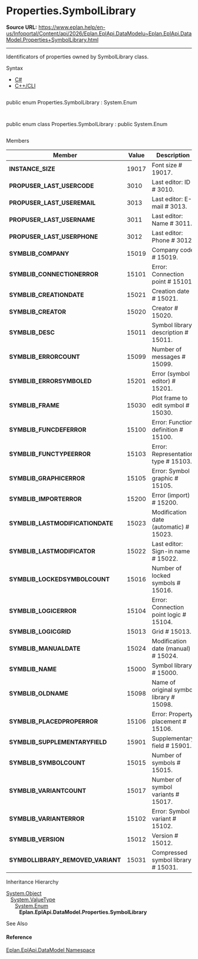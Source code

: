 # Properties.SymbolLibrary

**Source URL:** https://www.eplan.help/en-us/Infoportal/Content/api/2026/Eplan.EplApi.DataModelu~Eplan.EplApi.DataModel.Properties+SymbolLibrary.html

---

Identificators of properties owned by SymbolLibrary class.

Syntax

- [C#](#i-syntax-CS)
- [C++/CLI](#i-syntax-CPP2005)

```
```
public enum Properties.SymbolLibrary : System.Enum
```
```

```
```
public enum class Properties.SymbolLibrary : public System.Enum
```
```

Members

| Member | Value | Description |
| --- | --- | --- |
| **INSTANCE\_SIZE** | 19017 | Font size # 19017. |
| **PROPUSER\_LAST\_USERCODE** | 3010 | Last editor: ID # 3010. |
| **PROPUSER\_LAST\_USEREMAIL** | 3013 | Last editor: E-mail # 3013. |
| **PROPUSER\_LAST\_USERNAME** | 3011 | Last editor: Name # 3011. |
| **PROPUSER\_LAST\_USERPHONE** | 3012 | Last editor: Phone # 3012. |
| **SYMBLIB\_COMPANY** | 15019 | Company code # 15019. |
| **SYMBLIB\_CONNECTIONERROR** | 15101 | Error: Connection point # 15101. |
| **SYMBLIB\_CREATIONDATE** | 15021 | Creation date # 15021. |
| **SYMBLIB\_CREATOR** | 15020 | Creator # 15020. |
| **SYMBLIB\_DESC** | 15011 | Symbol library description # 15011. |
| **SYMBLIB\_ERRORCOUNT** | 15099 | Number of messages # 15099. |
| **SYMBLIB\_ERRORSYMBOLED** | 15201 | Error (symbol editor) # 15201. |
| **SYMBLIB\_FRAME** | 15030 | Plot frame to edit symbol # 15030. |
| **SYMBLIB\_FUNCDEFERROR** | 15100 | Error: Function definition # 15100. |
| **SYMBLIB\_FUNCTYPEERROR** | 15103 | Error: Representation type # 15103. |
| **SYMBLIB\_GRAPHICERROR** | 15105 | Error: Symbol graphic # 15105. |
| **SYMBLIB\_IMPORTERROR** | 15200 | Error (import) # 15200. |
| **SYMBLIB\_LASTMODIFICATIONDATE** | 15023 | Modification date (automatic) # 15023. |
| **SYMBLIB\_LASTMODIFICATOR** | 15022 | Last editor: Sign-in name # 15022. |
| **SYMBLIB\_LOCKEDSYMBOLCOUNT** | 15016 | Number of locked symbols # 15016. |
| **SYMBLIB\_LOGICERROR** | 15104 | Error: Connection point logic # 15104. |
| **SYMBLIB\_LOGICGRID** | 15013 | Grid # 15013. |
| **SYMBLIB\_MANUALDATE** | 15024 | Modification date (manual) # 15024. |
| **SYMBLIB\_NAME** | 15000 | Symbol library # 15000. |
| **SYMBLIB\_OLDNAME** | 15098 | Name of original symbol library # 15098. |
| **SYMBLIB\_PLACEDPROPERROR** | 15106 | Error: Property placement # 15106. |
| **SYMBLIB\_SUPPLEMENTARYFIELD** | 15901 | Supplementary field # 15901. |
| **SYMBLIB\_SYMBOLCOUNT** | 15015 | Number of symbols # 15015. |
| **SYMBLIB\_VARIANTCOUNT** | 15017 | Number of symbol variants # 15017. |
| **SYMBLIB\_VARIANTERROR** | 15102 | Error: Symbol variant # 15102. |
| **SYMBLIB\_VERSION** | 15012 | Version # 15012. |
| **SYMBOLLIBRARY\_REMOVED\_VARIANT** | 15031 | Compressed symbol library # 15031. |

Inheritance Hierarchy

[System.Object](#)  
   [System.ValueType](#)  
      [System.Enum](#)  
         **Eplan.EplApi.DataModel.Properties.SymbolLibrary**

See Also

#### Reference

[Eplan.EplApi.DataModel Namespace](Eplan.EplApi.DataModelu~Eplan.EplApi.DataModel_namespace.html)